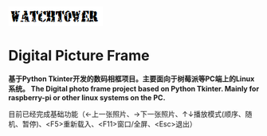   ![image](https://github.com/watchtower443557730/Digital-Picture-Frame/blob/master/images/load.png?raw=true)

  # Digital Picture Frame
  **基于Python Tkinter开发的数码相框项目。主要面向于树莓派等PC端上的Linux系统。
  The Digital photo frame project based on Python Tkinter. Mainly for raspberry-pi or other linux systems on the PC.**

  目前已经完成基础功能（←上一张照片、→下一张照片、↑↓播放模式(顺序、随机、暂停)、<F5\>重新载入、<F11\>窗口/全屏、<Esc\>退出）
